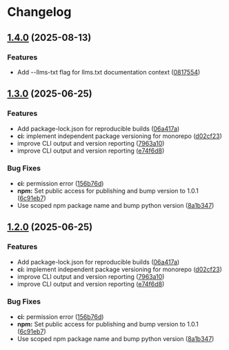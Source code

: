 # Changelog

## [1.4.0](https://github.com/aaurelions/combicode/compare/combicode-js-v1.3.0...combicode-js-v1.4.0) (2025-08-13)


### Features

* Add --llms-txt flag for llms.txt documentation context ([0817554](https://github.com/aaurelions/combicode/commit/081755435594b0ca5208609b2724eb47bd73c2dc))

## [1.3.0](https://github.com/aaurelions/combicode/compare/combicode-js-v1.2.1...combicode-js-v1.3.0) (2025-06-25)


### Features

* Add package-lock.json for reproducible builds ([06a417a](https://github.com/aaurelions/combicode/commit/06a417a155e9b72e26d0e091d181cfb8c53f0d28))
* **ci:** implement independent package versioning for monorepo ([d02cf23](https://github.com/aaurelions/combicode/commit/d02cf233239c7af8db19061f34b769178334b388))
* improve CLI output and version reporting ([7963a10](https://github.com/aaurelions/combicode/commit/7963a10782c2626608750de53023d37d327d51b2))
* improve CLI output and version reporting ([e74f6d8](https://github.com/aaurelions/combicode/commit/e74f6d8fbed4f9cdf8ad82f3dae87069f66f7bb6))


### Bug Fixes

* **ci:** permission error ([156b76d](https://github.com/aaurelions/combicode/commit/156b76d3ab1550123df2ded6b1da5d6e2e2cc008))
* **npm:** Set public access for publishing and bump version to 1.0.1 ([6c91eb7](https://github.com/aaurelions/combicode/commit/6c91eb714c81ec0201bb0fcfad8ad9fb4124cd7e))
* Use scoped npm package name and bump python version ([8a1b347](https://github.com/aaurelions/combicode/commit/8a1b347f6c54c9762acf354ef289c293d3ef21a3))

## [1.2.0](https://github.com/aaurelions/combicode/compare/combicode-js-v1.1.0...combicode-js-v1.2.0) (2025-06-25)


### Features

* Add package-lock.json for reproducible builds ([06a417a](https://github.com/aaurelions/combicode/commit/06a417a155e9b72e26d0e091d181cfb8c53f0d28))
* **ci:** implement independent package versioning for monorepo ([d02cf23](https://github.com/aaurelions/combicode/commit/d02cf233239c7af8db19061f34b769178334b388))
* improve CLI output and version reporting ([7963a10](https://github.com/aaurelions/combicode/commit/7963a10782c2626608750de53023d37d327d51b2))
* improve CLI output and version reporting ([e74f6d8](https://github.com/aaurelions/combicode/commit/e74f6d8fbed4f9cdf8ad82f3dae87069f66f7bb6))


### Bug Fixes

* **ci:** permission error ([156b76d](https://github.com/aaurelions/combicode/commit/156b76d3ab1550123df2ded6b1da5d6e2e2cc008))
* **npm:** Set public access for publishing and bump version to 1.0.1 ([6c91eb7](https://github.com/aaurelions/combicode/commit/6c91eb714c81ec0201bb0fcfad8ad9fb4124cd7e))
* Use scoped npm package name and bump python version ([8a1b347](https://github.com/aaurelions/combicode/commit/8a1b347f6c54c9762acf354ef289c293d3ef21a3))

